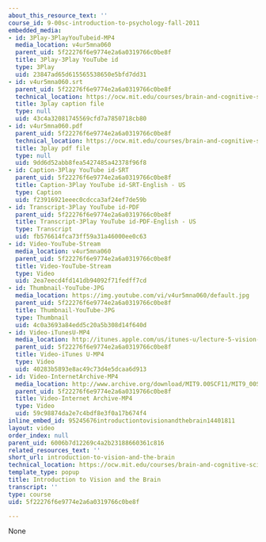 ```yaml
---
about_this_resource_text: ''
course_id: 9-00sc-introduction-to-psychology-fall-2011
embedded_media:
- id: 3Play-3PlayYouTubeid-MP4
  media_location: v4ur5mna060
  parent_uid: 5f22276f6e9774e2a6a0319766c0be8f
  title: 3Play-3Play YouTube id
  type: 3Play
  uid: 23847ad65d615565538650e5bfd7dd31
- id: v4ur5mna060.srt
  parent_uid: 5f22276f6e9774e2a6a0319766c0be8f
  technical_location: https://ocw.mit.edu/courses/brain-and-cognitive-sciences/9-00sc-introduction-to-psychology-fall-2011/vision-i/introduction-to-vision-and-the-brain/v4ur5mna060.srt
  title: 3play caption file
  type: null
  uid: 43c4a32081745569cfd7a7850718cb80
- id: v4ur5mna060.pdf
  parent_uid: 5f22276f6e9774e2a6a0319766c0be8f
  technical_location: https://ocw.mit.edu/courses/brain-and-cognitive-sciences/9-00sc-introduction-to-psychology-fall-2011/vision-i/introduction-to-vision-and-the-brain/v4ur5mna060.pdf
  title: 3play pdf file
  type: null
  uid: 9dd6d52abb8fea5427485a42378f96f8
- id: Caption-3Play YouTube id-SRT
  parent_uid: 5f22276f6e9774e2a6a0319766c0be8f
  title: Caption-3Play YouTube id-SRT-English - US
  type: Caption
  uid: f23916921eeec0cdcca3af24ef7de59b
- id: Transcript-3Play YouTube id-PDF
  parent_uid: 5f22276f6e9774e2a6a0319766c0be8f
  title: Transcript-3Play YouTube id-PDF-English - US
  type: Transcript
  uid: fb576614fca73ff59a31a46000ee0c63
- id: Video-YouTube-Stream
  media_location: v4ur5mna060
  parent_uid: 5f22276f6e9774e2a6a0319766c0be8f
  title: Video-YouTube-Stream
  type: Video
  uid: 2ea7eecd4fd141db94092f71fedff7cd
- id: Thumbnail-YouTube-JPG
  media_location: https://img.youtube.com/vi/v4ur5mna060/default.jpg
  parent_uid: 5f22276f6e9774e2a6a0319766c0be8f
  title: Thumbnail-YouTube-JPG
  type: Thumbnail
  uid: 4c0a3693a84edd5c20a5b308d14f640d
- id: Video-iTunesU-MP4
  media_location: http://itunes.apple.com/us/itunes-u/lecture-5-vision-1/id501335817?i=110362867
  parent_uid: 5f22276f6e9774e2a6a0319766c0be8f
  title: Video-iTunes U-MP4
  type: Video
  uid: 40283b5893e8ac49c73d4e5dcaa6d913
- id: Video-InternetArchive-MP4
  media_location: http://www.archive.org/download/MIT9.00SCF11/MIT9_00SCF11_lec05_300k.mp4
  parent_uid: 5f22276f6e9774e2a6a0319766c0be8f
  title: Video-Internet Archive-MP4
  type: Video
  uid: 59c98874da2e7c4bdf8e3f0a17b674f4
inline_embed_id: 95245676introductiontovisionandthebrain14401811
layout: video
order_index: null
parent_uid: 6006b7d12269c4a2b23188660361c816
related_resources_text: ''
short_url: introduction-to-vision-and-the-brain
technical_location: https://ocw.mit.edu/courses/brain-and-cognitive-sciences/9-00sc-introduction-to-psychology-fall-2011/vision-i/introduction-to-vision-and-the-brain
template_type: popup
title: Introduction to Vision and the Brain
transcript: ''
type: course
uid: 5f22276f6e9774e2a6a0319766c0be8f

---
```

None